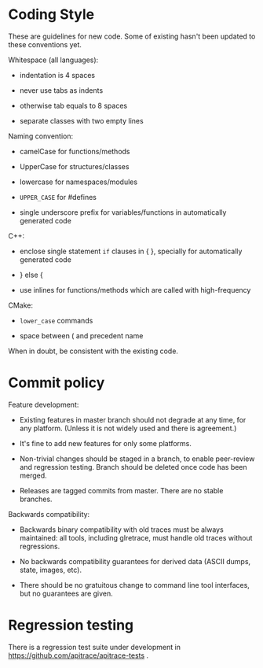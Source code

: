 Coding Style
============

These are guidelines for new code.  Some of existing hasn't been updated to
these conventions yet.

Whitespace (all languages):

 * indentation is 4 spaces

 * never use tabs as indents

 * otherwise tab equals to 8 spaces

 * separate classes with two empty lines

Naming convention:

 * camelCase for functions/methods

 * UpperCase for structures/classes

 * lowercase for namespaces/modules

 * `UPPER_CASE` for #defines

 * single underscore prefix for variables/functions in automatically generated
   code

C++:

 * enclose single statement `if` clauses in { }, specially for automatically
   generated code

 * } else {

 * use inlines for functions/methods which are called with high-frequency

CMake:

 * `lower_case` commands

 * space between ( and precedent name


When in doubt, be consistent with the existing code.


Commit policy
=============

Feature development:

* Existing features in master branch should not degrade at any time, for any
  platform.  (Unless it is not widely used and there is agreement.)

* It's fine to add new features for only some platforms.

* Non-trivial changes should be staged in a branch, to enable peer-review and
  regression testing.  Branch should be deleted once code has been merged.

* Releases are tagged commits from master.  There are no stable branches.


Backwards compatibility:

* Backwards binary compatibility with old traces must be always maintained: all
  tools, including glretrace, must handle old traces without regressions.

* No backwards compatibility guarantees for derived data (ASCII dumps, state,
  images, etc).

* There should be no gratuitous change to command line tool interfaces, but no
  guarantees are given.



Regression testing
==================

There is a regression test suite under development in
https://github.com/apitrace/apitrace-tests .

